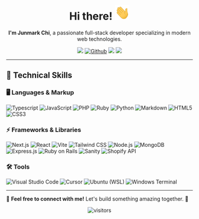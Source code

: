 <h1 align="center">Hi there! <img src="https://raw.githubusercontent.com/Junmarkchi97/Junmarkchi97/main/wave.gif" width="40px" height="40px" /></h1>

<p align="center">
  <strong>I'm Junmark Chi</strong>, a passionate full-stack developer specializing in modern web technologies.
</p>

<p align="center">
  <a href="https://www.linkedin.com/in/junmark-chi-a8196b233" target="_blank"><img src="https://img.shields.io/badge/-LinkedIn-blue?style=flat&logo=Linkedin&logoColor=white" /></a>
  <a href="https://github.com/junmarkchi97" target="_blank"><img alt="Github" src="https://img.shields.io/badge/-GitHub-181717?style=flat&logo=github&logoColor=white"/></a>
  <a href="mailto:chijunmark97@gmail.com"><img src="https://img.shields.io/badge/-Email-c14438?style=flat&logo=Gmail&logoColor=white" /></a>
  <a href="https://www.jundev.studio" target="_blank"><img src="https://img.shields.io/badge/-Portfolio-000000?style=flat&logo=google-chrome&logoColor=white" /></a>
</p>

---

## 🚀 Technical Skills

### 🖥️ Languages & Markup
![Typescript](https://img.shields.io/badge/TypeScript-007ACC?style=for-the-badge&logo=typescript&logoColor=white)
![JavaScript](https://img.shields.io/badge/JavaScript-F7DF1E?style=for-the-badge&logo=javascript&logoColor=black)
![PHP](https://img.shields.io/badge/Php-8892be?style=for-the-badge&logo=php&logoColor=white)
![Ruby](https://img.shields.io/badge/Ruby-CC342D?style=for-the-badge&logo=ruby&logoColor=white)
![Python](https://img.shields.io/badge/Python-3776AB?style=for-the-badge&logo=python&logoColor=white)
![Markdown](https://img.shields.io/badge/Markdown-000000?style=for-the-badge&logo=markdown&logoColor=white)
![HTML5](https://img.shields.io/badge/HTML5-E34F26?style=for-the-badge&logo=html5&logoColor=white)
![CSS3](https://img.shields.io/badge/CSS3-1572B6?style=for-the-badge&logo=css3&logoColor=white)

### ⚡ Frameworks & Libraries
![Next.js](https://img.shields.io/badge/Next.js-000000?style=for-the-badge&logo=next.js&logoColor=white)
![React](https://img.shields.io/badge/React-20232A?style=for-the-badge&logo=react&logoColor=61DAFB)
![Vite](https://img.shields.io/badge/Vite-646CFF?style=for-the-badge&logo=vite&logoColor=white)
![Tailwind CSS](https://img.shields.io/badge/Tailwind-38B2AC?style=for-the-badge&logo=tailwind-css&logoColor=white)
![Node.js](https://img.shields.io/badge/Node.js-339933?style=for-the-badge&logo=nodedotjs&logoColor=white)
![MongoDB](https://img.shields.io/badge/MongoDB-47A248?style=for-the-badge&logo=mongodb&logoColor=white)
![Express.js](https://img.shields.io/badge/Express-DB7093?style=for-the-badge&logo=express&logoColor=white)
![Ruby on Rails](https://img.shields.io/badge/Ruby_on_Rails-CC0000?style=for-the-badge&logo=ruby-on-rails&logoColor=white)
![Sanity](https://img.shields.io/badge/Sanity-FF2D20?style=for-the-badge&logo=sanity&logoColor=white)
![Shopify API](https://img.shields.io/badge/Shopify_API-7AB55C?style=for-the-badge&logo=shopify&logoColor=white)

### 🛠 Tools
![Visual Studio Code](https://img.shields.io/badge/VS_Code-0078D4?style=for-the-badge&logo=visual%20studio%20code&logoColor=white)
![Cursor](https://img.shields.io/badge/Cursor-000000?style=for-the-badge&logo=cursor&logoColor=white)
![Ubuntu (WSL)](https://img.shields.io/badge/Ubuntu_%28WSL%29-E95420?style=for-the-badge&logo=ubuntu&logoColor=white)
![Windows Terminal](https://img.shields.io/badge/Windows_Terminal-4D4D4D?style=for-the-badge&logo=windowsterminal&logoColor=white)

---

💬 **Feel free to connect with me!** Let's build something amazing together. 🚀


<p align="center"><img src="https://komarev.com/ghpvc/?username=Junmarkchi97" alt="visitors"> </p>
